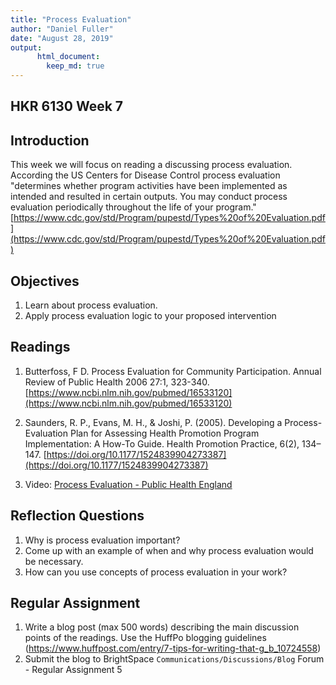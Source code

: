 ```yaml
---
title: "Process Evaluation"
author: "Daniel Fuller"
date: "August 28, 2019"
output:
      html_document:
        keep_md: true
---
```




## HKR 6130 Week 7 

## Introduction

This week we will focus on reading a discussing process evaluation. According the US Centers for Disease Control process evaluation "determines whether program activities have been implemented as intended and resulted in certain outputs. You may conduct process evaluation periodically throughout the life of your program." [https://www.cdc.gov/std/Program/pupestd/Types%20of%20Evaluation.pdf](https://www.cdc.gov/std/Program/pupestd/Types%20of%20Evaluation.pdf)

## Objectives

1. Learn about process evaluation. 
2. Apply process evaluation logic to your proposed intervention

## Readings 

1. Butterfoss, F D. Process Evaluation for Community Participation. Annual Review of Public Health 2006 27:1, 323-340. [https://www.ncbi.nlm.nih.gov/pubmed/16533120](https://www.ncbi.nlm.nih.gov/pubmed/16533120) 

2. Saunders, R. P., Evans, M. H., & Joshi, P. (2005). Developing a Process-Evaluation Plan for Assessing Health Promotion Program Implementation: A How-To Guide. Health Promotion Practice, 6(2), 134–147. [https://doi.org/10.1177/1524839904273387](https://doi.org/10.1177/1524839904273387)

3. Video: [Process Evaluation - Public Health England](https://www.youtube.com/watch?v=qrE161ugiPE)

## Reflection Questions

1. Why is process evaluation important? 
2. Come up with an example of when and why process evaluation would be necessary. 
3. How can you use concepts of process evaluation in your work? 

## Regular Assignment 

1. Write a blog post (max 500 words) describing the main discussion points of the readings. Use the HuffPo blogging guidelines (https://www.huffpost.com/entry/7-tips-for-writing-that-g_b_10724558) 
2. Submit the blog to BrightSpace `Communications/Discussions/Blog` Forum - Regular Assignment 5
